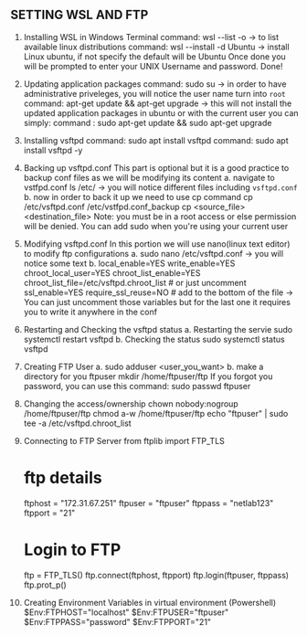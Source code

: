 ## SETTING WSL AND FTP 
1. Installing WSL in Windows Terminal
    command: wsl --list -o -> to list available linux distributions
    command: wsl --install -d Ubuntu -> install Linux ubuntu, if not specify the default will be Ubuntu
    Once done you will be prompted to enter your UNIX Username and password.
    Done!
2. Updating application packages
    command: sudo su -> in order to have administrative priveleges, you will notice the user name turn into `root`
    command: apt-get update && apt-get upgrade -> this will not install the updated application packages in ubuntu
    or
    with the current user you can simply:
    command : sudo apt-get update && sudo apt-get upgrade
3. Installing vsftpd
    command: sudo apt install vsftpd
    command: sudo apt install vsftpd -y
4. Backing up vsftpd.conf
    This part is optional but it is a good practice to backup conf files as we will be modifying its content
    a. navigate to vstfpd.conf
        ls /etc/ -> you will notice different files including `vsftpd.conf`
    b. now in order to back it up we need to use cp command
        cp /etc/vsftpd.conf /etc/vstfpd.conf_backup
        cp <source_file> <destination_file>
        Note: you must be in a root access or else permission will be denied. You can add sudo when you're using your current user
5. Modifying vsftpd.conf
    In this portion we will use nano(linux text editor) to modify ftp configurations 
    a. sudo nano /etc/vsftpd.conf -> you will notice some text
    b.  local_enable=YES
        write_enable=YES
        chroot_local_user=YES
        chroot_list_enable=YES
        chroot_list_file=/etc/vsftpd.chroot_list # or just uncomment
        ssl_enable=YES
        require_ssl_reuse=NO # add to the bottom of the file
        -> You can just uncomment those variables but for the last one it requires you to write it anywhere in the conf
6. Restarting and Checking the vsftpd status
    a. Restarting the servie
        sudo systemctl restart vsftpd
    b. Checking the status
        sudo systemctl status vsftpd
7. Creating FTP User
    a. sudo adduser <user_you_want>
    b. make a directory for you ftpuser
        mkdir /home/ftpuser/ftp
    If you forgot you password, you can use this command: sudo passwd ftpuser
8. Changing the access/ownership
    chown nobody:nogroup /home/ftpuser/ftp
    chmod a-w /home/ftpuser/ftp
    echo "ftpuser" | sudo tee -a /etc/vsftpd.chroot_list
9. Connecting to FTP Server
    from ftplib import FTP_TLS

    # ftp details
    ftphost = "172.31.67.251"
    ftpuser = "ftpuser"
    ftppass = "netlab123"
    ftpport = "21"

    # Login to FTP
    ftp = FTP_TLS()
    ftp.connect(ftphost, ftpport)
    ftp.login(ftpuser, ftppass)
    ftp.prot_p()

10. Creating Environment Variables in virtual environment (Powershell)
    $Env:FTPHOST="localhost"
    $Env:FTPUSER="ftpuser"
    $Env:FTPPASS="password"
    $Env:FTPPORT="21"


